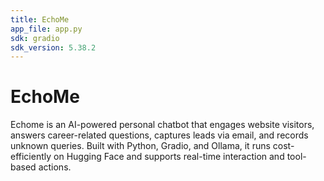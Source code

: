 ```yaml
---
title: EchoMe
app_file: app.py
sdk: gradio
sdk_version: 5.38.2
---
```

# EchoMe
Echome is an AI-powered personal chatbot that engages website visitors, answers career-related questions, captures leads via email, and records unknown queries. Built with Python, Gradio, and Ollama, it runs cost-efficiently on Hugging Face and supports real-time interaction and tool-based actions.
